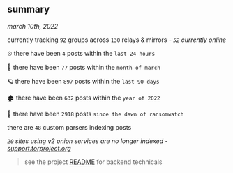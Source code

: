 
## summary
_march 10th, 2022_

currently tracking `92` groups across `130` relays & mirrors - _`52` currently online_

⏲ there have been `4` posts within the `last 24 hours`

🦈 there have been `77` posts within the `month of march`

🪐 there have been `897` posts within the `last 90 days`

🏚 there have been `632` posts within the `year of 2022`

🦕 there have been `2918` posts `since the dawn of ransomwatch`

there are `48` custom parsers indexing posts

_`20` sites using v2 onion services are no longer indexed - [support.torproject.org](https://support.torproject.org/onionservices/v2-deprecation/)_

> see the project [README](https://github.com/thetanz/ransomwatch#ransomwatch--) for backend technicals
